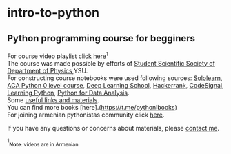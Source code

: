 # intro-to-python
##  Python programming course for begginers
For course video playlist click [here](https://www.youtube.com/playlist?list=PLQ4L5HwViGDndlzvrbuknEQJNQ5fJVv1m)<sup>1</sup><br>
The course was made possible by efforts of [Student Scientific Society of Department of Physics](https://www.facebook.com/sss.physics),YSU.<br>
For constructing course notebooks were used following sources: [Sololearn](sololearn.com), [ACA Python 0 level course](aca.com), [Deep Learning School](https://stepik.org/course/65388/syllabus), [Hackerrank](hackerrank.com), [CodeSignal](codefights.com), [Learning Python](https://www.amazon.com/Learning-Python-5th-Mark-Lutz/dp/1449355730), [Python for Data Analysis](https://www.amazon.com/Python-Data-Analysis-Wrangling-IPython-ebook/dp/B075X4LT6K).<br>
Some [useful links and materials](https://drive.google.com/drive/u/0/folders/1IDE8Y7y2tLL1pbYRTPmQPrs91VF734Zj).<br>
You can find more books [here].(https://t.me/pythonlbooks)<br>
For joining armenian pythonistas community click [here](https://t.me/pyerevan).<br>

If you have any questions or concerns about materials, please [contact me](https//t.me/khachatryan_666m).










<sup>1</sup><sub>**Note**: videos are in Armenian</sub>
